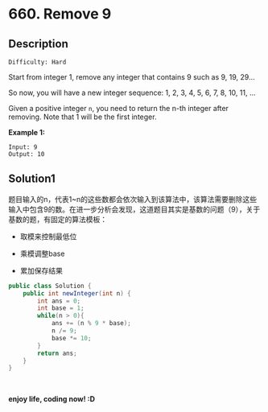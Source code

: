 # 660. Remove 9

Description
-----------

~~~~~~~~~~~~~~~~~~~~~~~~~~~~~~~~~~~~~~~~~~~~~~~~~~~~~~~~~~~~~~~~~~~~~~~~~~~~~~~~
Difficulty: Hard
~~~~~~~~~~~~~~~~~~~~~~~~~~~~~~~~~~~~~~~~~~~~~~~~~~~~~~~~~~~~~~~~~~~~~~~~~~~~~~~~

Start from integer 1, remove any integer that contains 9 such as 9, 19, 29...

So now, you will have a new integer sequence: 1, 2, 3, 4, 5, 6, 7, 8, 10, 11,
...

Given a positive integer `n`, you need to return the n-th integer after
removing. Note that 1 will be the first integer.

**Example 1:**

~~~~~~~~~~~~~~~~~~~~~~~~~~~~~~~~~~~~~~~~~~~~~~~~~~~~~~~~~~~~~~~~~~~~~~~~~~~~~~~~
Input: 9
Output: 10
~~~~~~~~~~~~~~~~~~~~~~~~~~~~~~~~~~~~~~~~~~~~~~~~~~~~~~~~~~~~~~~~~~~~~~~~~~~~~~~~

Solution1
---------

题目输入的n，代表1\~n的这些数都会依次输入到该算法中，该算法需要删除这些输入中包含9的数。在进一步分析会发现，这道题目其实是基数的问题（9），关于基数的题，有固定的算法模板：

-   取模来控制最低位

-   乘模调整base

-   累加保存结果

~~~~~~~~~~~~~~~~~~~~~~~~~~~~~~~~~~~~~~~~~~~~~~~~~~~~~~~~~~~~~~~~~~~~~~~~~~~ java
public class Solution {
    public int newInteger(int n) {
        int ans = 0;
        int base = 1;
        while(n > 0){
            ans += (n % 9 * base);
            n /= 9;
            base *= 10;
        }
        return ans;
    }
}
~~~~~~~~~~~~~~~~~~~~~~~~~~~~~~~~~~~~~~~~~~~~~~~~~~~~~~~~~~~~~~~~~~~~~~~~~~~~~~~~

 

**enjoy life, coding now! :D**
